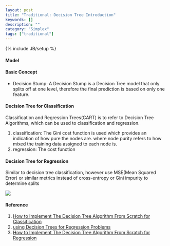 ```yaml
---
layout: post
title: "Traditional: Decision Tree Introduction"
keywords: []
description: ""
category: "Simplex"
tags: ["traditional"]
---
```

{% include JB/setup %}


#### Model




#### Basic Concept

+ Decision Stump: A Decision Stump is a Decision Tree model that only splits off at one level, therefore the final prediction is based on only one feature.


#### Decision Tree for Classification

Classification and Regression Trees(CART) is to refer to Decision Tree Algorithms, which can be used
to classification and regression.

1. classification: The Gini cost function is used which provides an indication of how pure the nodes are.
where node purity refers to how mixed the training data assigned to each node is.
2. regression: The cost function




#### Decision Tree for Regression 

Similar to decision tree classification, however use MSE(Mean Squared Error) or similar metrics instead of cross-entropy
or Gini impurity to determine splits

<img src="{{IMAGE_PATH}}/decision_tree.png" height="" width="" />


#### Reference
1. [How to Implement The Decision Tree Algorithm From Scratch for Classification](https://machinelearningmastery.com/implement-decision-tree-algorithm-scratch-python/)
2. [using Decision Trees for Regression Problems](https://acadgild.com/blog/using-decision-trees-for-regression-problems)
3. [How to Implement The Decision Tree Algorithm From Scratch for Regression](https://www.kaggle.com/grroverpr/gradient-boosting-simplified/)





